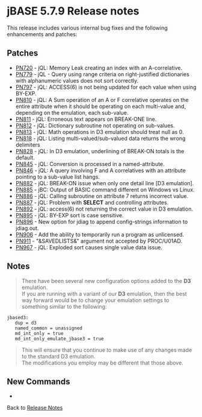 # jBASE 5.7.9 Release notes

<PageHeader />

This release includes various internal bug fixes and the following enhancements and patches:

## Patches

- [PN720](./PN720/README.md) - jQL: Memory Leak creating an index with an A-correlative.  
- [PN779](./pn779/README.md) - jQL - Query using range criteria on right-justified dictionaries with alphanumeric values does not sort correctly.  
- [PN797](./pn797/README.md) - jQL: ACCESS(6) is not being updated for each value when using BY-EXP.  
- [PN810](./pn810/README.md) - jQL: A Sum operation of an A or F correlative operates on the entire attribute when it should be operating on each multi-value and, depending on the emulation, each sub-value.  
- [PN811](./pn811/README.md) - jQL: Erroneous text appears on BREAK-ONE line.  
- [PN812](./pn812/README.md) - jQL: Dictionary subroutine not operating on sub-values.
- [PN813](./pn813/README.md) - jQL: Math operations in D3 emulation should treat null as 0.  
- [PN818](./pn818/README.md) - jQL: Listing multi-valued/sub-valued data returns the wrong delimiters
- [PN828](./pn828/README.md) - jQL: In D3 emulation, underlining of BREAK-ON totals is the default.  
- [PN845](./pn845/README.md) - jQL: Conversion is processed in a named-attribute.  
- [PN846](./pn846/README.md) - jQL: A query involving F and A correlatives with an attribute pointing to a sub-value list hangs.  
- [PN882](./pn882/README.md) - jQL: BREAK-ON issue when only one detail line [D3 emulation].  
- [PN885](./pn885/README.md) - jBC: Output of BASIC command different on Windows vs Linux.  
- [PN886](./pn886/README.md) - jQL: Calling subroutine on attribute 7 returns incorrect value.  
- [PN887](./pn887/README.md) - jQL: Problem with **SELECT** and controlling attributes.  
- [PN892](./pn892/README.md) - jQL: access(6) not returning the correct value in D3 emulation.  
- [PN895](./pn895/README.md) - jQL: BY-EXP sort is case sensitive.  
- [PN896](./pn896/README.md) - New option for jdiag to append config-strings information to jdiag.out.  
- [PN906](./pn906/README.md) - Add the ability to temporarily run a program as unlicensed.
- [PN911](./pn911/README.md) - "&SAVEDLISTS&" argument not accepted by PROC/U01AD.  
- [PN967](./pn967/README.md) - jQL: Exploded sort causes single value data issue.  

## Notes

>There have been several new configuration options added to the **D3** emulation.  
>If you are running with a variant of our **D3** emulation, then the best way forward would be to change your emulation settings to something similar to the following:

```
jbased3:
   dup = d3
   named_common = unassigned
   md_int_only = true
   md_int_only_emulate_jbase3 = true
```

>This will ensure that you continue to make use of any changes made to the standard D3 emulation.  
>The modifications you employ may be different that those above.

## New Commands

-

Back to [Release Notes](./../../README.md)
  
<PageFooter />
